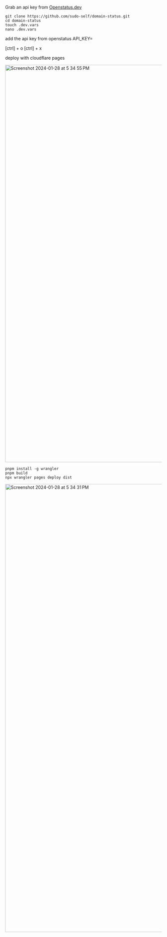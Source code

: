 Grab an api key from [Openstatus.dev](https://www.openstatus.dev)

```
git clone https://github.com/sudo-self/domain-status.git
cd domain-status
touch .dev.vars
nano .dev.vars 
```
add the api key from openstatus API_KEY=

[ctrl] + o 
[ctrl] + x

deploy with cloudflare pages

<img width="1277" alt="Screenshot 2024-01-28 at 5 34 55 PM" src="https://github.com/sudo-self/domain-status/assets/119916323/dae17279-8811-427d-8222-b7b7198a1dfa">

```
pnpm install -g wrangler
pnpm build
npx wrangler pages deploy dist
```
<img width="1440" alt="Screenshot 2024-01-28 at 5 34 31 PM" src="https://github.com/sudo-self/domain-status/assets/119916323/9cd64e39-2413-4f11-b3ce-47feca552981">




